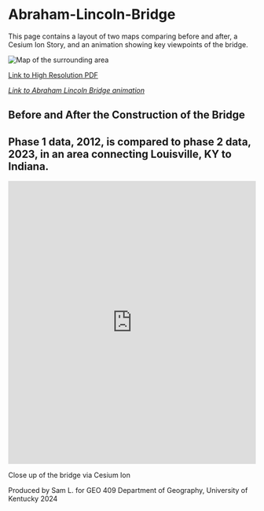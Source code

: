 # Abraham-Lincoln-Bridge
This page contains a layout of two maps comparing before and after, a Cesium Ion Story, and an animation showing key viewpoints of the bridge.




![Map of the surrounding area](AbrahamLincolnBridgeMap.jpg)

[Link to High Resolution PDF](AbrahamLincolnBridgeMap.pdf)

*[Link to Abraham Lincoln Bridge animation](https://youtu.be/W_sdHuvkxqI)*

<section>
    <h1>Before and After the Construction of the Bridge</h1>
    <h2>Phase 1 data, 2012, is compared to phase 2 data, 2023, in an area connecting Louisville, KY to Indiana.</h2>
    <iframe 
    title="Abraham Lincoln Bridge - Louisville, KY"  
    width="100%" 
    height="576"
      src="https://ion.cesium.com/stories/viewer/?id=4c75b678-c92b-42f8-ab0e-02db2035e9cf" frameborder="0"
      allow="fullscreen" allowfullscreen="true" mozallowfullscreen="true" webkitallowfullscreen="true">
    </iframe>
    <!-- 💡💡💡 Cesium map: paste embed code above -->
    <p class="caption">Close up of the bridge via Cesium Ion</p>
    <div class="title">



Produced by Sam L. for GEO 409 Department of Geography, University of Kentucky 2024